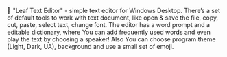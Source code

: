 🌿 "Leaf Text Editor" - simple text editor for Windows Desktop. There’s a set of default tools to work with text document, like open & save the file, copy, cut, paste, select text, change font. The editor has a word prompt and a editable dictionary, where You can add frequently used words and even play the text by choosing a speaker! Also You can choose program theme (Light, Dark, UA), background and use a small set of emoji.
